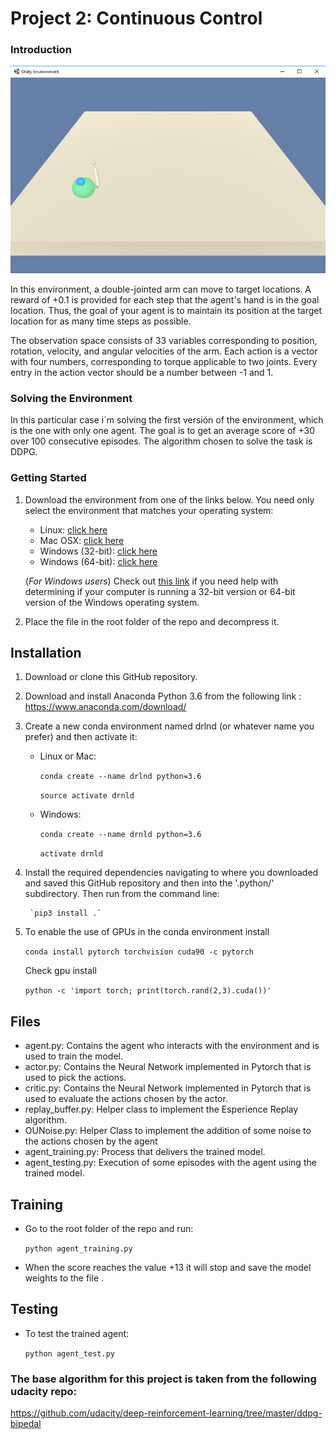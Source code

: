 [//]: # (Image References)

# Project 2: Continuous Control

### Introduction
 
![Plot](Reacher.png)

In this environment, a double-jointed arm can move to target locations. A reward of +0.1 is provided for each step that the agent's hand is in the goal location. Thus, the goal of your agent is to maintain its position at the target location for as many time steps as possible.

The observation space consists of 33 variables corresponding to position, rotation, velocity, and angular velocities of the arm. Each action is a vector with four numbers, corresponding to torque applicable to two joints. Every entry in the action vector should be a number between -1 and 1.

### Solving the Environment

In this particular case i´m solving the first versión of the environment, which is the one with only one agent. The goal is to 
 get an average score of +30 over 100 consecutive episodes. The algorithm chosen to solve the task is DDPG.

### Getting Started

1. Download the environment from one of the links below.  You need only select the environment that matches your operating system:
    - Linux: [click here](https://s3-us-west-1.amazonaws.com/udacity-drlnd/P2/Reacher/one_agent/Reacher_Linux.zip)
    - Mac OSX: [click here](https://s3-us-west-1.amazonaws.com/udacity-drlnd/P2/Reacher/one_agent/Reacher.app.zip)
    - Windows (32-bit): [click here](https://s3-us-west-1.amazonaws.com/udacity-drlnd/P2/Reacher/one_agent/Reacher_Windows_x86.zip)
    - Windows (64-bit): [click here](https://s3-us-west-1.amazonaws.com/udacity-drlnd/P2/Reacher/one_agent/Reacher_Windows_x86_64.zip)
    
    (_For Windows users_) Check out [this link](https://support.microsoft.com/en-us/help/827218/how-to-determine-whether-a-computer-is-running-a-32-bit-version-or-64) if you need help with determining if your computer is running a 32-bit version or 64-bit version of the Windows operating system.

2. Place the file in the root folder of the repo and decompress it. 

## Installation

1. Download or clone this GitHub repository.

2. Download and install Anaconda Python 3.6 from the following link : https://www.anaconda.com/download/

2. Create a new conda environment named drlnd (or whatever name you prefer) and then activate it:

	- Linux or Mac:
	
		`conda create --name drlnd python=3.6`
	
		`source activate drnld`

	- Windows:
	
		`conda create --name drnld python=3.6`
	
		`activate drnld`

4. Install the required dependencies navigating to where you downloaded and saved this GitHub repository and then into the '.python/' subdirectory. Then run from the command line:
	
		`pip3 install .`
		
5. To enable the use of GPUs in the conda environment install

    `conda install pytorch torchvision cuda90 -c pytorch`

    Check gpu install

    `python -c 'import torch; print(torch.rand(2,3).cuda())'`
 
## Files

- agent.py: Contains the agent who interacts with the environment and is used to train the model. 
- actor.py: Contains the Neural Network implemented in Pytorch that is used to pick the actions. 
- critic.py: Contains the Neural Network implemented in Pytorch that is used to evaluate the actions chosen by the actor. 
- replay_buffer.py: Helper class to implement the Esperience Replay algorithm.
- OUNoise.py: Helper Class to implement the addition of some noise to the actions chosen by the agent 
- agent_training.py: Process that delivers the trained model. 
- agent_testing.py: Execution of some episodes with the agent using the trained model. 

## Training

 - Go to the root folder of the repo and run:
 
 	`python agent_training.py`
	
 - When the score reaches the value +13 it will stop and save the model weights to the file .

## Testing

 - To test the trained agent:
 
 	`python agent_test.py`
 	
### The base algorithm for this project is taken from the following udacity repo:

https://github.com/udacity/deep-reinforcement-learning/tree/master/ddpg-bipedal	
 
	
